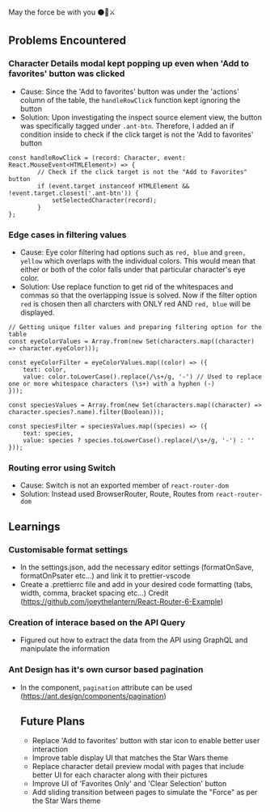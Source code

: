 May the force be with you ⚫🤖⚔️

## Problems Encountered
### Character Details modal kept popping up even when 'Add to favorites' button was clicked
- Cause: Since the 'Add to favorites' button was under the 'actions' column of the table, the `handleRowClick` function kept ignoring the button
- Solution: Upon investigating the inspect source element view, the button was specifically tagged under `.ant-btn`. Therefore, I added an if condition inside to check if the click target is not the 'Add to favorites' button

```
const handleRowClick = (record: Character, event: React.MouseEvent<HTMLElement>) => {
        // Check if the click target is not the "Add to Favorites" button
        if (event.target instanceof HTMLElement && !event.target.closest('.ant-btn')) {
            setSelectedCharacter(record);
        }
};
```

### Edge cases in filtering values 
- Cause: Eye color filtering had options such as `red, blue` and `green, yellow` which overlaps with the individual colors. This would mean that either or both of the color falls under that particular character's eye color.
- Solution: Use replace function to get rid of the whitespaces and commas so that the overlapping issue is solved. Now if the filter option `red` is chosen then all charcters with ONLY red AND `red, blue` will be displayed.

```
// Getting unique filter values and preparing filtering option for the table
const eyeColorValues = Array.from(new Set(characters.map((character) => character.eyeColor)));

const eyeColorFilter = eyeColorValues.map((color) => ({
    text: color,
    value: color.toLowerCase().replace(/\s+/g, '-') // Used to replace one or more whitespace characters (\s+) with a hyphen (-)
}));

const speciesValues = Array.from(new Set(characters.map((character) => character.species?.name).filter(Boolean)));

const speciesFilter = speciesValues.map((species) => ({
    text: species,
    value: species ? species.toLowerCase().replace(/\s+/g, '-') : ''
}));
```

### Routing error using Switch
- Cause: Switch is not an exported member of `react-router-dom`
- Solution: Instead used BrowserRouter, Route, Routes from `react-router-dom`

## Learnings
### Customisable format settings
- In the settings.json, add the necessary editor settings (formatOnSave, formatOnPsater etc...) and link it to prettier-vscode
- Create a .prettierrc file and add in your desired code formatting (tabs, width, comma, bracket spacing etc...)
Credit (https://github.com/joeythelantern/React-Router-6-Example)

### Creation of interace based on the API Query
- Figured out how to extract the data from the API using GraphQL and manipulate the information

### Ant Design has it's own cursor based pagination
- In the <Table> component, `pagination` attribute can be used (https://ant.design/components/pagination)

## Future Plans
- Replace 'Add to favorites' button with star icon to enable better user interaction
- Improve table display UI that matches the Star Wars theme
- Replace character detail preview modal with pages that include better UI for each character along with their pictures
- Improve UI of 'Favorites Only' and 'Clear Selection' button
- Add sliding transition between pages to simulate the "Force" as per the Star Wars theme 
